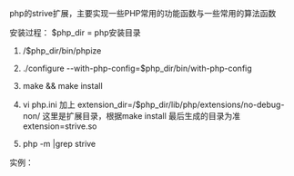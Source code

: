 php的strive扩展，主要实现一些PHP常用的功能函数与一些常用的算法函数

安装过程：
    $php_dir = php安装目录

   1. /$php_dir/bin/phpize
   2. ./configure --with-php-config=$php_dir/bin/with-php-config
   3.  make && make install
   4. vi php.ini  加上
               extension_dir=/$php_dir/lib/php/extensions/no-debug-non/  这里是扩展目录，根据make install 最后生成的目录为准       
               extension=strive.so

  5.   php -m |grep strive 




实例：
   <?php
     //简单的运算
     echo "10+40=". addition(10,40)."\r\n";

     echo "100-40=". subtraction(100,40)."\r\n";

     echo "10*40=". multiplication(10,40)."\r\n";

     echo "100/40=". division(100,40)."\r\n"; 
     
     //集合到一个函数
     
     echo "90+20=".cal_culator(90,20,'+'); 
     
     echo "90-20=".cal_culator(90,20,'-');
 
     echo "90*20=". cal_culator(90,20,'*');
     
     echo "90/20=". cal_culator(90,20,'/');
 
     echo "90%20=". cal_culator(90,20,'%');




   1.加法运算
        addition(num1,num2);

   2.减法运算         
        subtraction(num1,num2);
   
  3.乘法运算
       multiplication(num1,num2)

  4.除法运算
       division(num1,num2)
       
       
  5.加减乘除运算：
         cal_culator(num1,num2,type); 
         
         

  
